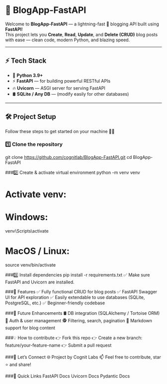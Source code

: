 # 📝 BlogApp-FastAPI

Welcome to **BlogApp-FastAPI** — a lightning-fast 🚀 blogging API built using **FastAPI**!  
This project lets you **Create**, **Read**, **Update**, and **Delete (CRUD)** blog posts with ease — clean code, modern Python, and blazing speed.  

---

## ⚡ Tech Stack

- 🐍 **Python 3.9+**
- ⚡ **FastAPI** — for building powerful RESTful APIs
- 🔥 **Uvicorn** — ASGI server for serving FastAPI
- 🛢 **SQLite / Any DB** — (modify easily for other databases)

---

## 🛠 Project Setup

Follow these steps to get started on your machine 👨‍💻

### 1️⃣ Clone the repository

git clone https://github.com/cognitlab/BlogApp-FastAPI.git
cd BlogApp-FastAPI


###2️⃣ Create & activate virtual environment
python -m venv venv
# Activate venv:
# Windows:
venv\Scripts\activate
# MacOS / Linux:
source venv/bin/activate

###3️⃣ Install dependencies
pip install -r requirements.txt
✅ Make sure FastAPI and Uvicorn are installed.

###🌟 Features
✅ Fully functional CRUD for blog posts
✅ FastAPI Swagger UI for API exploration
✅ Easily extendable to use databases (SQLite, PostgreSQL, etc.)
✅ Beginner-friendly codebase

###🚀 Future Enhancements
🛢 DB integration (SQLAlchemy / Tortoise ORM)
🔑 Auth & user management
🕵 Filtering, search, pagination
📝 Markdown support for blog content

###💡 How to contribute
👉 Fork this repo
👉 Create a new branch: feature/your-feature-name
👉 Submit a pull request

###🤝 Let’s Connect
🌐 Project by Cognit Labs
📫 Feel free to contribute, star ⭐ and share!

###📌 Quick Links
FastAPI Docs
Uvicorn Docs
Pydantic Docs


